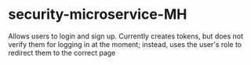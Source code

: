 # security-microservice-MH

Allows users to login and sign up. Currently creates tokens, but does not verify them for logging in at the moment; instead, uses the user's role to redirect them to the correct page
